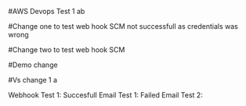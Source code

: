 #AWS Devops Test 1    ab
 
#Change one to test web hook SCM not successfull as credentials was wrong

#Change two to test web hook SCM

#Demo change

#Vs change 1 a

Webhook Test 1: Succesfull
Email Test 1: Failed 
Email Test 2: 

